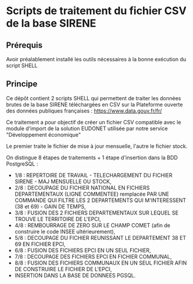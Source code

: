 # Scripts de traitement du fichier CSV de la base SIRENE

## Prérequis

Avoir préalablement installé les outils nécessaires à la bonne exécution du script SHELL

## Principe

Ce dépôt contient 2 scripts SHELL qui permettent de traiter les données brutes de la base SIRENE téléchargées en CSV sur la Plateforme ouverte des données publiques françaises : https://www.data.gouv.fr/fr/

Ce traitement a pour objectif de créer un fichier CSV compatible avec le module d'import de la solution EUDONET utilisée par notre service "Développement économique"

Le premier traite le fichier de mise à jour mensuelle, l'autre le fichier stock.

On distingue 8 étapes de traitements + 1 étape d'insertion dans la BDD PostgreSQL :
- 1/8 : REPERTOIRE DE TRAVAIL - TELECHARGEMENT DU FICHIER SIRENE - MAJ MENSUELLE OU STOCK,
- 2/8 : DECOUPAGE DU FICHIER NATIONAL EN FICHIERS DEPARTEMENTAUX (LIGNE COMMENTEE) remplacée PAR UNE COMMANDE QUI FILTRE LES 2 DEPARTEMENTS QUI M'INTERESSENT (38 et 69) - GAIN DE TEMPS,
- 3/8 : FUSION DES 2 FICHIERS DEPARTEMENTAUX SUR LEQUEL SE TROUVE LE TERRITOIRE DE L'EPCI,
- 4/8 : REMBOURRAGE DE ZERO SUR LE CHAMP COMET (afin de construire le code INSEE ultérieurement),
- 5/8 : DECOUPAGE DU FICHIER REUNISSANT LE DEPARTEMENT 38 ET 69 EN FICHIER EPCI,
- 6/8 : FUSION DES FICHIERS EPCI EN UN SEUL FICHIER,
- 7/8 : DECOUPAGE DES FICHIERS EPCI EN FICHIER COMMUNAL,
- 8/8 : FUSION DES FICHIERS COMMUNAUX EN UN SEUL FICHIER AFIN DE CONSTRUIRE LE FICHIER DE L'EPCI,
- INSERTION DANS LA BASE DE DONNEES PGSQL.